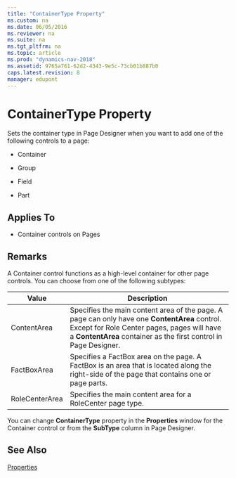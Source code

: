 ```yaml
---
title: "ContainerType Property"
ms.custom: na
ms.date: 06/05/2016
ms.reviewer: na
ms.suite: na
ms.tgt_pltfrm: na
ms.topic: article
ms.prod: "dynamics-nav-2018"
ms.assetid: 9765a761-62d2-4343-9e5c-73cb01b887b0
caps.latest.revision: 8
manager: edupont
---
```

# ContainerType Property
Sets the container type in Page Designer when you want to add one of the following controls to a page:  
  
-   Container  
  
-   Group  
  
-   Field  
  
-   Part  
  
## Applies To  
  
-   Container controls on Pages  
  
## Remarks  
 A Container control functions as a high-level container for other page controls. You can choose from one of the following subtypes:  
  
|Value|Description|  
|-----------|-----------------|  
|ContentArea|Specifies the main content area of the page. A page can only have one **ContentArea** control. Except for Role Center pages, pages will have a **ContentArea** container as the first control in Page Designer.|  
|FactBoxArea|Specifies a FactBox area on the page. A FactBox is an area that is located along the right-side of the page that contains one or page parts.|  
|RoleCenterArea|Specifies the main content area for a RoleCenter page type.|  
  
 You can change **ContainerType** property in the **Properties** window for the Container control or from the **SubType** column in Page Designer.  
  
## See Also  
 [Properties](Properties.md)